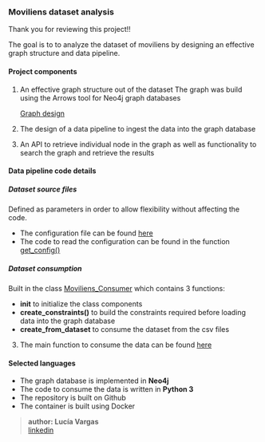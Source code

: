 ### Moviliens dataset analysis

Thank you for reviewing this project!!

The goal is to to analyze the dataset of moviliens by designing an effective graph structure and data pipeline.


#### Project components

1. An effective graph structure out of the dataset
    The graph was build using the Arrows tool for Neo4j graph databases
    
    [Graph design](docs/graph_design.md)

2. The design of a data pipeline to ingest the data into the graph database
    
3. An API to retrieve individual node in the graph as well as functionality to search the graph
and retrieve the results


#### Data pipeline code details

##### Dataset source files
Defined as parameters in order to allow flexibility without affecting the code.
- The configuration file can be found [here](config/movielens_config.json)
- The code to read the configuration can be found in the function [get_config()](python/consumer.py)

##### Dataset consumption
Built in the class [Moviliens_Consumer](python/consumer.py) which contains 3 functions:
- __init__ to initialize the class components
- **create_constraints()** to build the constraints required before loading data into the graph database
- **create_from_dataset** to consume the dataset from the csv files
3. The main function to consume the data can be found [here](python/main.py)

#### Selected languages
- The graph database is implemented in **Neo4j**
- The code to consume the data is written in **Python 3**
- The repository is built on Github
- The container is built using Docker



>**author: Lucía Vargas**    
[linkedin](https://www.linkedin.com/in/lucia-vargasa/)